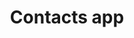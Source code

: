 ---
title: Contacts app
stack: React JS
image: project-contacts-app.png
sourceCode: https://gitlab.com/saad.shaikh/contacts-app/-/tree/master
projectLink: https://saad-shaikh-contacts-app.herokuapp.com/
description: An online contacts app.
---